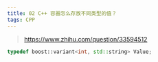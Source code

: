 ```yaml
---
title: 02 C++ 容器怎么存放不同类型的值？
tags: CPP
---
```


> https://www.zhihu.com/question/33594512

```cpp
typedef boost::variant<int, std::string> Value;
```